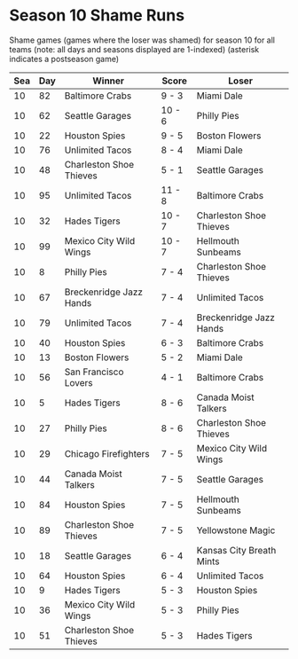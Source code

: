 # Season 10 Shame Runs



Shame games (games where the loser was shamed) for season 10 for all teams (note: all days and seasons displayed are 1-indexed) (asterisk indicates a postseason game)


| Sea | Day | Winner | Score | Loser | 
| ------ |------ |------ |------ |------ |
| 10 | 82 | Baltimore Crabs | 9 - 3 | Miami Dale | 
| 10 | 62 | Seattle Garages | 10 - 6 | Philly Pies | 
| 10 | 22 | Houston Spies | 9 - 5 | Boston Flowers | 
| 10 | 76 | Unlimited Tacos | 8 - 4 | Miami Dale | 
| 10 | 48 | Charleston Shoe Thieves | 5 - 1 | Seattle Garages | 
| 10 | 95 | Unlimited Tacos | 11 - 8 | Baltimore Crabs | 
| 10 | 32 | Hades Tigers | 10 - 7 | Charleston Shoe Thieves | 
| 10 | 99 | Mexico City Wild Wings | 10 - 7 | Hellmouth Sunbeams | 
| 10 | 8 | Philly Pies | 7 - 4 | Charleston Shoe Thieves | 
| 10 | 67 | Breckenridge Jazz Hands | 7 - 4 | Unlimited Tacos | 
| 10 | 79 | Unlimited Tacos | 7 - 4 | Breckenridge Jazz Hands | 
| 10 | 40 | Houston Spies | 6 - 3 | Baltimore Crabs | 
| 10 | 13 | Boston Flowers | 5 - 2 | Miami Dale | 
| 10 | 56 | San Francisco Lovers | 4 - 1 | Baltimore Crabs | 
| 10 | 5 | Hades Tigers | 8 - 6 | Canada Moist Talkers | 
| 10 | 27 | Philly Pies | 8 - 6 | Charleston Shoe Thieves | 
| 10 | 29 | Chicago Firefighters | 7 - 5 | Mexico City Wild Wings | 
| 10 | 44 | Canada Moist Talkers | 7 - 5 | Seattle Garages | 
| 10 | 84 | Houston Spies | 7 - 5 | Hellmouth Sunbeams | 
| 10 | 89 | Charleston Shoe Thieves | 7 - 5 | Yellowstone Magic | 
| 10 | 18 | Seattle Garages | 6 - 4 | Kansas City Breath Mints | 
| 10 | 64 | Houston Spies | 6 - 4 | Unlimited Tacos | 
| 10 | 9 | Hades Tigers | 5 - 3 | Houston Spies | 
| 10 | 36 | Mexico City Wild Wings | 5 - 3 | Philly Pies | 
| 10 | 51 | Charleston Shoe Thieves | 5 - 3 | Hades Tigers | 


